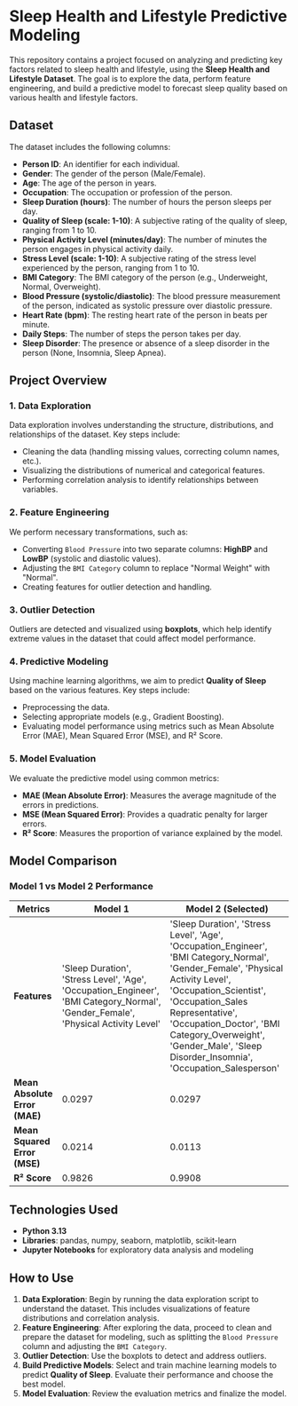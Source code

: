 # Sleep Health and Lifestyle Predictive Modeling

This repository contains a project focused on analyzing and predicting key factors related to sleep health and lifestyle, using the **Sleep Health and Lifestyle Dataset**. The goal is to explore the data, perform feature engineering, and build a predictive model to forecast sleep quality based on various health and lifestyle factors.

## Dataset

The dataset includes the following columns:

- **Person ID**: An identifier for each individual.
- **Gender**: The gender of the person (Male/Female).
- **Age**: The age of the person in years.
- **Occupation**: The occupation or profession of the person.
- **Sleep Duration (hours)**: The number of hours the person sleeps per day.
- **Quality of Sleep (scale: 1-10)**: A subjective rating of the quality of sleep, ranging from 1 to 10.
- **Physical Activity Level (minutes/day)**: The number of minutes the person engages in physical activity daily.
- **Stress Level (scale: 1-10)**: A subjective rating of the stress level experienced by the person, ranging from 1 to 10.
- **BMI Category**: The BMI category of the person (e.g., Underweight, Normal, Overweight).
- **Blood Pressure (systolic/diastolic)**: The blood pressure measurement of the person, indicated as systolic pressure over diastolic pressure.
- **Heart Rate (bpm)**: The resting heart rate of the person in beats per minute.
- **Daily Steps**: The number of steps the person takes per day.
- **Sleep Disorder**: The presence or absence of a sleep disorder in the person (None, Insomnia, Sleep Apnea).

## Project Overview

### 1. **Data Exploration**
Data exploration involves understanding the structure, distributions, and relationships of the dataset. Key steps include:
- Cleaning the data (handling missing values, correcting column names, etc.).
- Visualizing the distributions of numerical and categorical features.
- Performing correlation analysis to identify relationships between variables.

### 2. **Feature Engineering**
We perform necessary transformations, such as:
- Converting `Blood Pressure` into two separate columns: **HighBP** and **LowBP** (systolic and diastolic values).
- Adjusting the `BMI Category` column to replace "Normal Weight" with "Normal".
- Creating features for outlier detection and handling.

### 3. **Outlier Detection**
Outliers are detected and visualized using **boxplots**, which help identify extreme values in the dataset that could affect model performance.

### 4. **Predictive Modeling**
Using machine learning algorithms, we aim to predict **Quality of Sleep** based on the various features. Key steps include:
- Preprocessing the data.
- Selecting appropriate models (e.g., Gradient Boosting).
- Evaluating model performance using metrics such as Mean Absolute Error (MAE), Mean Squared Error (MSE), and R² Score.

### 5. **Model Evaluation**
We evaluate the predictive model using common metrics:
- **MAE (Mean Absolute Error)**: Measures the average magnitude of the errors in predictions.
- **MSE (Mean Squared Error)**: Provides a quadratic penalty for larger errors.
- **R² Score**: Measures the proportion of variance explained by the model.

## Model Comparison

### Model 1 vs Model 2 Performance

| **Metrics**              | **Model 1**  | **Model 2 (Selected)**  |
|--------------------------|--------------|--------------|
| **Features**             | 'Sleep Duration', 'Stress Level', 'Age', 'Occupation_Engineer', 'BMI Category_Normal', 'Gender_Female', 'Physical Activity Level' | 'Sleep Duration', 'Stress Level', 'Age', 'Occupation_Engineer', 'BMI Category_Normal', 'Gender_Female', 'Physical Activity Level', 'Occupation_Scientist', 'Occupation_Sales Representative', 'Occupation_Doctor', 'BMI Category_Overweight', 'Gender_Male', 'Sleep Disorder_Insomnia', 'Occupation_Salesperson' |
| **Mean Absolute Error (MAE)** | 0.0297       | 0.0297       |
| **Mean Squared Error (MSE)**  | 0.0214       | 0.0113       |
| **R² Score**              | 0.9826       | 0.9908       |

## Technologies Used

- **Python 3.13**
- **Libraries**: pandas, numpy, seaborn, matplotlib, scikit-learn
- **Jupyter Notebooks** for exploratory data analysis and modeling

## How to Use

1. **Data Exploration**: Begin by running the data exploration script to understand the dataset. This includes visualizations of feature distributions and correlation analysis.
2. **Feature Engineering**: After exploring the data, proceed to clean and prepare the dataset for modeling, such as splitting the `Blood Pressure` column and adjusting the `BMI Category`.
3. **Outlier Detection**: Use the boxplots to detect and address outliers.
4. **Build Predictive Models**: Select and train machine learning models to predict **Quality of Sleep**. Evaluate their performance and choose the best model.
5. **Model Evaluation**: Review the evaluation metrics and finalize the model.